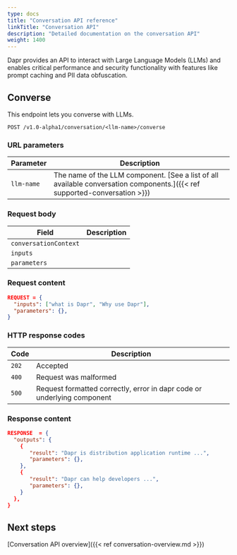 ```yaml
---
type: docs
title: "Conversation API reference"
linkTitle: "Conversation API"
description: "Detailed documentation on the conversation API"
weight: 1400
---
```


Dapr provides an API to interact with Large Language Models (LLMs) and enables critical performance and security functionality with features like prompt caching and PII data obfuscation.

## Converse

This endpoint lets you converse with LLMs.

```
POST /v1.0-alpha1/conversation/<llm-name>/converse
```

### URL parameters

| Parameter | Description |
| --------- | ----------- |
| `llm-name` | The name of the LLM component. [See a list of all available conversation components.]({{< ref supported-conversation >}})

### Request body

| Field | Description |
| --------- | ----------- |
| `conversationContext` |  |
| `inputs` | |
| `parameters` | | 


### Request content

```json
REQUEST = {
  "inputs": ["what is Dapr", "Why use Dapr"],
  "parameters": {},
}
```

### HTTP response codes

Code | Description
---- | -----------
`202`  | Accepted
`400`  | Request was malformed
`500`  | Request formatted correctly, error in dapr code or underlying component

### Response content

```json
RESPONSE  = {
  "outputs": {
    {
       "result": "Dapr is distribution application runtime ...",
       "parameters": {},
    },
    {
       "result": "Dapr can help developers ...",
       "parameters": {},
    }
  },
}
```

## Next steps

[Conversation API overview]({{< ref conversation-overview.md >}})